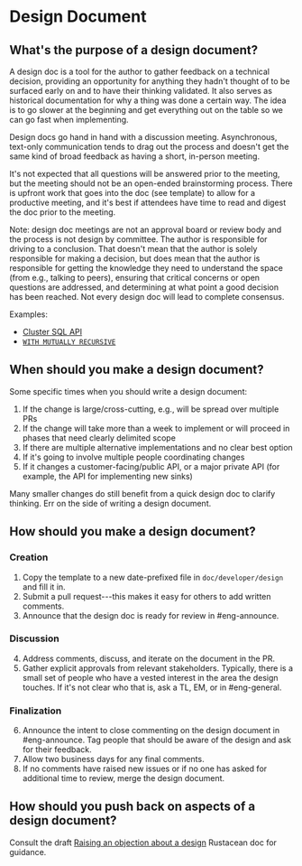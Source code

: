 # Design Document

## What's the purpose of a design document?

A design doc is a tool for the author to gather feedback on a technical
decision, providing an opportunity for anything they hadn't thought of to be
surfaced early on and to have their thinking validated. It also serves as
historical documentation for why a thing was done a certain way. The idea is to
go slower at the beginning and get everything out on the table so we can go
fast when implementing.

Design docs go hand in hand with a discussion meeting. Asynchronous,
text-only communication tends to drag out the process and doesn't get the
same kind of broad feedback as having a short, in-person meeting.

It's not expected that all questions will be answered prior to the meeting,
but the meeting should not be an open-ended brainstorming process. There is
upfront work that goes into the doc (see template) to allow for a productive
meeting, and it's best if attendees have time to read and digest the doc
prior to the meeting.

Note: design doc meetings are not an approval board or review body and the
process is not design by committee. The author is responsible for driving to
a conclusion. That doesn't mean that the author is solely responsible for
making a decision, but does mean that the author is responsible for getting
the knowledge they need to understand the space (from e.g., talking to peers),
ensuring that critical concerns or open questions are addressed, and
determining at what point a good decision has been reached. Not every design
doc will lead to complete consensus.

Examples:
* [Cluster SQL API](https://github.com/MaterializeInc/materialize/pull/10680)
* [`WITH MUTUALLY RECURSIVE`](https://github.com/MaterializeInc/materialize/pull/16445)

## When should you make a design document?

Some specific times when you should write a design document:
1. If the change is large/cross-cutting, e.g., will be spread over multiple PRs
2. If the change will take more than a week to implement or will proceed in phases that need clearly delimited scope
3. If there are multiple alternative implementations and no clear best option
4. If it's going to involve multiple people coordinating changes
5. If it changes a customer-facing/public API, or a major private API (for example, the API for implementing new sinks)

Many smaller changes do still benefit from a quick design doc to clarify
thinking. Err on the side of writing a design document.

## How should you make a design document?

### Creation
1. Copy the template to a new date-prefixed file in `doc/developer/design` and fill it in.
2. Submit a pull request---this makes it easy for others to add written comments.
3. Announce that the design doc is ready for review in #eng-announce.

### Discussion
4. Address comments, discuss, and iterate on the document in the PR.
5. Gather explicit approvals from relevant stakeholders.
   Typically, there is a small set of people who have a vested interest in the area the design touches.
   If it's not clear who that is, ask a TL, EM, or in #eng-general.

### Finalization
6. Announce the intent to close commenting on the design document in #eng-announce.
   Tag people that should be aware of the design and ask for their feedback.
7. Allow two business days for any final comments.
8. If no comments have raised new issues or if no one has asked for additional time to review, merge the design document.

## How should you push back on aspects of a design document?

Consult the draft [Raising an objection about a design](https://rustacean-principles.netlify.app/how_to_rustacean/show_up/raising_an_objection.html) Rustacean doc for guidance.
